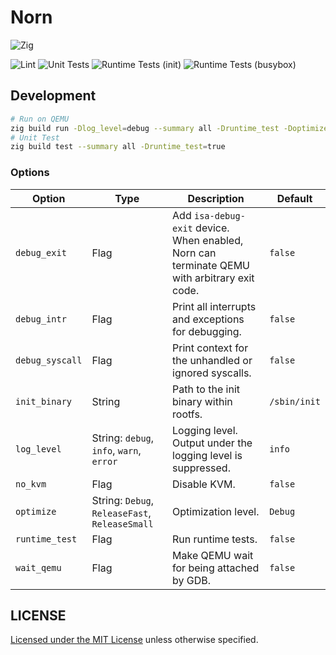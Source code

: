 # Norn

![Zig](https://shields.io/badge/Zig-v0%2E14%2E1-blue?logo=zig&color=F7A41D&style=for-the-badge)

![Lint](https://github.com/smallkirby/norn/actions/workflows/lint.yml/badge.svg)
![Unit Tests](https://github.com/smallkirby/norn/actions/workflows/unittest.yml/badge.svg)
![Runtime Tests (init)](https://github.com/smallkirby/norn/actions/workflows/runtimetest-testinit.yml/badge.svg)
![Runtime Tests (busybox)](https://github.com/smallkirby/norn/actions/workflows/runtimetest-busybox.yml/badge.svg)

## Development

```bash
# Run on QEMU
zig build run -Dlog_level=debug --summary all -Druntime_test -Doptimize=Debug
# Unit Test
zig build test --summary all -Druntime_test=true
```

### Options

| Option | Type | Description | Default |
|---|---|---|---|
| `debug_exit` | Flag | Add `isa-debug-exit` device. When enabled, Norn can terminate QEMU with arbitrary exit code. | `false` |
| `debug_intr` | Flag | Print all interrupts and exceptions for debugging. | `false` |
| `debug_syscall` | Flag | Print context for the unhandled or ignored syscalls. | `false` |
| `init_binary` | String | Path to the init binary within rootfs. | `/sbin/init` |
| `log_level` | String: `debug`, `info`, `warn`, `error` | Logging level. Output under the logging level is suppressed. | `info` |
| `no_kvm` | Flag | Disable KVM. | `false` |
| `optimize` | String: `Debug`, `ReleaseFast`, `ReleaseSmall` | Optimization level. | `Debug` |
| `runtime_test` | Flag | Run runtime tests. | `false` |
| `wait_qemu` | Flag | Make QEMU wait for being attached by GDB. | `false` |

## LICENSE

[Licensed under the MIT License](LICENSE) unless otherwise specified.
